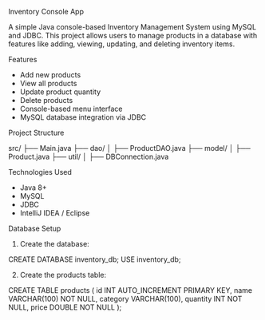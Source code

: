 Inventory Console App

A simple Java console-based Inventory Management System using MySQL and JDBC. This project allows users to manage products in a database with features like adding, viewing, updating, and deleting inventory items.


Features

- Add new products
- View all products
- Update product quantity
- Delete products
- Console-based menu interface
- MySQL database integration via JDBC


Project Structure

src/
├── Main.java
├── dao/
│   ├── ProductDAO.java
├── model/
│   ├── Product.java
├── util/
│   ├── DBConnection.java


Technologies Used

- Java 8+
- MySQL
- JDBC
- IntelliJ IDEA / Eclipse

Database Setup

1. Create the database:

CREATE DATABASE inventory_db;
USE inventory_db;

2. Create the products table:

CREATE TABLE products (
    id INT AUTO_INCREMENT PRIMARY KEY,
    name VARCHAR(100) NOT NULL,
    category VARCHAR(100),
    quantity INT NOT NULL,
    price DOUBLE NOT NULL
);




